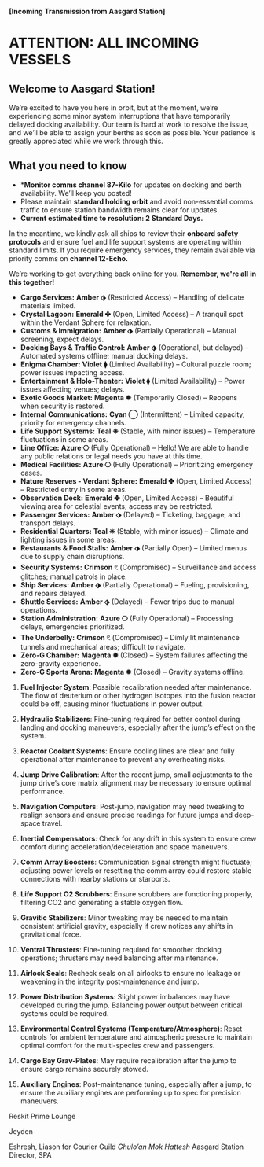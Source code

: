 **[Incoming Transmission from Aasgard Station]**

# ATTENTION: ALL INCOMING VESSELS
## Welcome to Aasgard Station!
We’re excited to have you here in orbit, but at the moment, we’re experiencing some minor system interruptions that have temporarily delayed docking availability. Our team is hard at work to resolve the issue, and we’ll be able to assign your berths as soon as possible. Your patience is greatly appreciated while we work through this.
## What you need to know
* ***Monitor comms channel 87-Kilo** for updates on docking and berth availability. We’ll keep you posted!
* Please maintain **standard holding orbit** and avoid non-essential comms traffic to ensure station bandwidth remains clear for updates.
* **Current estimated time to resolution: 2 Standard Days.**

In the meantime, we kindly ask all ships to review their **onboard safety protocols** and ensure fuel and life support systems are operating within standard limits. If you require emergency services, they remain available via priority comms on **channel 12-Echo.**

We’re working to get everything back online for you. **Remember, we're all in this together!**

- **Cargo Services:** **Amber ⬗** (Restricted Access) – Handling of delicate materials limited.
- **Crystal Lagoon:** **Emerald ✤** (Open, Limited Access) – A tranquil spot within the Verdant Sphere for relaxation.
- **Customs & Immigration:** **Amber ⬗** (Partially Operational) – Manual screening, expect delays.
- **Docking Bays & Traffic Control:** **Amber ⬗** (Operational, but delayed) – Automated systems offline; manual docking delays.
- **Enigma Chamber:** **Violet ⧫** (Limited Availability) – Cultural puzzle room; power issues impacting access.
- **Entertainment & Holo-Theater:** **Violet ⧫** (Limited Availability) – Power issues affecting venues; delays.
- **Exotic Goods Market:** **Magenta ✹** (Temporarily Closed) – Reopens when security is restored.
- **Internal Communications:** **Cyan ◯** (Intermittent) – Limited capacity, priority for emergency channels.
- **Life Support Systems:** **Teal ❈** (Stable, with minor issues) – Temperature fluctuations in some areas.
- **Line Office:** **Azure ⎔** (Fully Operational) – Hello! We are able to handle any public relations or legal needs you have at this time.
- **Medical Facilities:** **Azure ⎔** (Fully Operational) – Prioritizing emergency cases.
- **Nature Reserves - Verdant Sphere:** **Emerald ✤** (Open, Limited Access) – Restricted entry in some areas.
- **Observation Deck:** **Emerald ✤** (Open, Limited Access) – Beautiful viewing area for celestial events; access may be restricted.
- **Passenger Services:** **Amber ⬗** (Delayed) – Ticketing, baggage, and transport delays.
- **Residential Quarters:** **Teal ❈** (Stable, with minor issues) – Climate and lighting issues in some areas.
- **Restaurants & Food Stalls:** **Amber ⬗** (Partially Open) – Limited menus due to supply chain disruptions.
- **Security Systems:** **Crimson 𓏲** (Compromised) – Surveillance and access glitches; manual patrols in place.
- **Ship Services:** **Amber ⬗** (Partially Operational) – Fueling, provisioning, and repairs delayed.
- **Shuttle Services:** **Amber ⬗** (Delayed) – Fewer trips due to manual operations.
- **Station Administration:** **Azure ⎔** (Fully Operational) – Processing delays, emergencies prioritized.
- **The Underbelly:** **Crimson 𓏲** (Compromised) – Dimly lit maintenance tunnels and mechanical areas; difficult to navigate.
- **Zero-G Chamber:** **Magenta ✹** (Closed) – System failures affecting the zero-gravity experience.
- **Zero-G Sports Arena:** **Magenta ✹** (Closed) – Gravity systems offline.

1. **Fuel Injector System**: Possible recalibration needed after maintenance. The flow of deuterium or other hydrogen isotopes into the fusion reactor could be off, causing minor fluctuations in power output.

2. **Hydraulic Stabilizers**: Fine-tuning required for better control during landing and docking maneuvers, especially after the jump’s effect on the system.

3. **Reactor Coolant Systems**: Ensure cooling lines are clear and fully operational after maintenance to prevent any overheating risks.

4. **Jump Drive Calibration**: After the recent jump, small adjustments to the jump drive’s core matrix alignment may be necessary to ensure optimal performance.

5. **Navigation Computers**: Post-jump, navigation may need tweaking to realign sensors and ensure precise readings for future jumps and deep-space travel.

6. **Inertial Compensators**: Check for any drift in this system to ensure crew comfort during acceleration/deceleration and space maneuvers.

7. **Comm Array Boosters**: Communication signal strength might fluctuate; adjusting power levels or resetting the comm array could restore stable connections with nearby stations or starports.

8. **Life Support O2 Scrubbers**: Ensure scrubbers are functioning properly, filtering CO2 and generating a stable oxygen flow.

9. **Gravitic Stabilizers**: Minor tweaking may be needed to maintain consistent artificial gravity, especially if crew notices any shifts in gravitational force.

10. **Ventral Thrusters**: Fine-tuning required for smoother docking operations; thrusters may need balancing after maintenance.

11. **Airlock Seals**: Recheck seals on all airlocks to ensure no leakage or weakening in the integrity post-maintenance and jump.

12. **Power Distribution Systems**: Slight power imbalances may have developed during the jump. Balancing power output between critical systems could be required.

13. **Environmental Control Systems (Temperature/Atmosphere)**: Reset controls for ambient temperature and atmospheric pressure to maintain optimal comfort for the multi-species crew and passengers.

14. **Cargo Bay Grav-Plates**: May require recalibration after the jump to ensure cargo remains securely stowed.

15. **Auxiliary Engines**: Post-maintenance tuning, especially after a jump, to ensure the auxiliary engines are performing up to spec for precision maneuvers.

Reskit Prime Lounge

Jeyden

Eshresh, Liason for Courier Guild
_Ghulo’an Mok Hattesh_ Aasgard Station Director, SPA